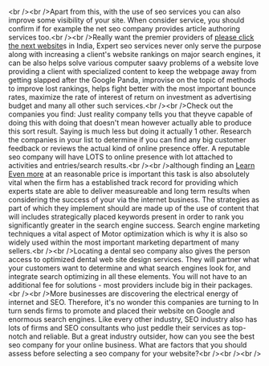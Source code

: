 \<br /\>\<br /\>Apart from this, with the use of seo services you can
also improve some visibility of your site. When consider service, you
should confirm if for example the net seo company provides article
authoring services too.\<br /\>\<br /\>Really want the premier providers
of [please click the next
website](http://valentinecpa.net/blog/view/229674/payperclick-campaigns-have-turned-out-to-be-top-priority-with-the-seo-company-with-india)s
in India, Expert seo services never only serve the purpose along with
increasing a client's website rankings on major search engines, it can
be also helps solve various computer saavy problems of a website love
providing a client with specialized content to keep the webpage away
from getting slapped after the Google Panda, improvise on the topic of
methods to improve lost rankings, helps fight better with the most
important bounce rates, maximize the rate of interest of return on
investment as advertising budget and many all other such services.\<br
/\>\<br /\>Check out the companies you find: Just reality company tells
you that theyve capable of doing this with doing that doesn't mean
however actually able to produce this sort result. Saying is much less
but doing it actually 1 other. Research the companies in your list to
determine if you can find any big customer feedback or reviews the
actual kind of online presence offer. A reputable seo company will have
LOTS to online presence with lot attached to activities and
entries/search results.\<br /\>\<br /\>although finding an [Learn Even
more](http://seofirm888.webnode.com) at an reasonable price is important
this task is also absolutely vital when the firm has a established track
record for providing which experts state are able to deliver measureable
and long term results when considering the success of your via the
internet business. The strategies as part of which they implement should
are made up of the use of content that will includes strategically
placed keywords present in order to rank you significantly greater in
the search engine success. Search engine marketing techniques a vital
aspect of Motor optimization which is why it is also so widely used
within the most important marketing department of many sellers.\<br
/\>\<br /\>Locating a dental seo company also gives the person access to
optimized dental web site design services. They will partner what your
customers want to determine and what search engines look for, and
integrate search optimizing in all these elements. You will not have to
an additional fee for solutions - most providers include big in their
packages.\<br /\>\<br /\>More businesses are discovering the electrical
energy of internet and SEO. Therefore, it's no wonder this companies are
turning to In turn sends firms to promote and placed their website on
Google and enormous search engines. Like every other industry, SEO
industry also has lots of firms and SEO consultants who just peddle
their services as top-notch and reliable. But a great industry outsider,
how can you see the best seo company for your online business. What are
factors that you should assess before selecting a seo company for your
website?\<br /\>\<br /\>\<br /\>
